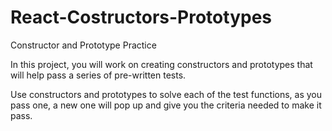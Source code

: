 # React-Costructors-Prototypes


Constructor and Prototype Practice

In this project, you will work on creating constructors and prototypes
that will help pass a series of pre-written tests.

Use constructors and prototypes to solve each of the test functions, 
as you pass one, a new one will pop up and give you 
the criteria needed to make it pass. 

